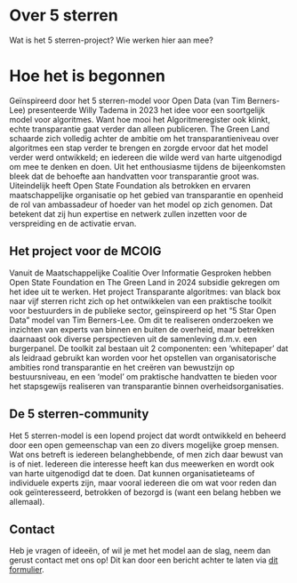 # Over 5 sterren

Wat is het 5 sterren-project? Wie werken hier aan mee?

# Hoe het is begonnen

Geïnspireerd door het 5 sterren-model voor Open Data (van Tim Berners-Lee) presenteerde Willy Tadema in 2023 het idee voor een soortgelijk model voor algoritmes. Want hoe mooi het Algoritmeregister ook klinkt, echte transparantie gaat verder dan alleen publiceren. The Green Land schaarde zich volledig achter de ambitie om het transparantieniveau over algoritmes een stap verder te brengen en zorgde ervoor dat het model verder werd ontwikkeld; en iedereen die wilde werd van harte uitgenodigd om mee te denken en doen. Uit het enthousiasme tijdens de bijeenkomsten bleek dat de behoefte aan handvatten voor transparantie groot was. Uiteindelijk heeft Open State Foundation als betrokken en ervaren maatschappelijke organisatie op het gebied van transparantie en openheid de rol van ambassadeur of hoeder van het model op zich genomen. Dat betekent dat zij hun expertise en netwerk zullen inzetten voor de verspreiding en de activatie ervan.

## Het project voor de MCOIG

Vanuit de Maatschappelijke Coalitie Over Informatie Gesproken hebben Open State Foundation en The Green Land in 2024 subsidie gekregen om het idee uit te werken. Het project Transparante algoritmes: van black box naar vijf sterren richt zich op het ontwikkelen van een praktische toolkit voor bestuurders in de publieke sector, geïnspireerd op het “5 Star Open Data” model van Tim Berners-Lee. Om dit te realiseren onderzoeken we inzichten van experts van binnen en buiten de overheid, maar betrekken daarnaast ook diverse perspectieven uit de samenleving d.m.v. een burgerpanel. De toolkit zal bestaan uit 2 componenten: een ‘whitepaper’ dat als leidraad gebruikt kan worden voor het opstellen van organisatorische ambities rond transparantie en het creëren van bewustzijn op bestuursniveau, en een ‘model’ om praktische handvatten te bieden voor het stapsgewijs realiseren van transparantie binnen overheidsorganisaties. 

## De 5 sterren-community

Het 5 sterren-model is een lopend project dat wordt ontwikkeld en beheerd door een open gemeenschap van een zo divers mogelijke groep mensen. Wat ons betreft is iedereen belanghebbende, of men zich daar bewust van is of niet. Iedereen die interesse heeft kan dus meewerken en wordt ook van harte uitgenodigd dat te doen. Dat kunnen organisatieteams of individuele experts zijn, maar vooral iedereen die om wat voor reden dan ook geïnteresseerd, betrokken of bezorgd is (want een belang hebben we allemaal). 


## Contact

Heb je vragen of ideeën, of wil je met het model aan de slag, neem dan gerust contact met ons op! Dit kan door een bericht achter te laten via [dit formulier](https://cloud.tgl.eu/apps/forms/s/MGQ7ACacimwkM4wjWxd9QFPe). 
